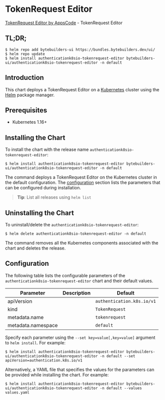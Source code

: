 # TokenRequest Editor

[TokenRequest Editor by AppsCode](https://byte.builders) - TokenRequest Editor

## TL;DR;

```console
$ helm repo add bytebuilders-ui https://bundles.bytebuilders.dev/ui/
$ helm repo update
$ helm install authenticationk8sio-tokenrequest-editor bytebuilders-ui/authenticationk8sio-tokenrequest-editor -n default
```

## Introduction

This chart deploys a TokenRequest Editor on a [Kubernetes](http://kubernetes.io) cluster using the [Helm](https://helm.sh) package manager.

## Prerequisites

- Kubernetes 1.16+

## Installing the Chart

To install the chart with the release name `authenticationk8sio-tokenrequest-editor`:

```console
$ helm install authenticationk8sio-tokenrequest-editor bytebuilders-ui/authenticationk8sio-tokenrequest-editor -n default
```

The command deploys a TokenRequest Editor on the Kubernetes cluster in the default configuration. The [configuration](#configuration) section lists the parameters that can be configured during installation.

> **Tip**: List all releases using `helm list`

## Uninstalling the Chart

To uninstall/delete the `authenticationk8sio-tokenrequest-editor`:

```console
$ helm delete authenticationk8sio-tokenrequest-editor -n default
```

The command removes all the Kubernetes components associated with the chart and deletes the release.

## Configuration

The following table lists the configurable parameters of the `authenticationk8sio-tokenrequest-editor` chart and their default values.

|     Parameter      | Description |          Default           |
|--------------------|-------------|----------------------------|
| apiVersion         |             | `authentication.k8s.io/v1` |
| kind               |             | `TokenRequest`             |
| metadata.name      |             | `tokenrequest`             |
| metadata.namespace |             | `default`                  |


Specify each parameter using the `--set key=value[,key=value]` argument to `helm install`. For example:

```console
$ helm install authenticationk8sio-tokenrequest-editor bytebuilders-ui/authenticationk8sio-tokenrequest-editor -n default --set apiVersion=authentication.k8s.io/v1
```

Alternatively, a YAML file that specifies the values for the parameters can be provided while
installing the chart. For example:

```console
$ helm install authenticationk8sio-tokenrequest-editor bytebuilders-ui/authenticationk8sio-tokenrequest-editor -n default --values values.yaml
```
